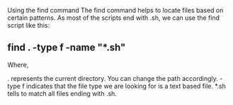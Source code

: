 Using the find command
The find command helps to locate files based on certain patterns. As most of the scripts end with .sh, we can use the find script like this:

## find . -type f -name "*.sh"

Where,

. represents the current directory. You can change the path accordingly.
-type f indicates that the file type we are looking for is a text based file.
*.sh tells to match all files ending with .sh.